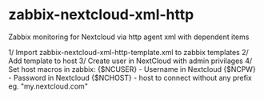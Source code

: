 # zabbix-nextcloud-xml-http
Zabbix monitoring for Nextcloud via http agent xml with dependent items

1/ Import zabbix-nextcloud-xml-http-template.xml to zabbix templates
2/ Add template to host
3/ Create user in NextCloud with admin privilages
4/ Set host macros in zabbix: 
{$NCUSER} - Username in Nextcloud
{$NCPW} - Password in Nextcloud 
{$NCHOST} - host to connect without any prefix eg. "my.nextcloud.com"
